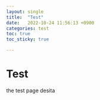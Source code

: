```yaml
---
layout: single
title:  "Test"
date:   2022-10-24 11:56:13 +0900
categories: test
toc: true
toc_sticky: true

---
```


# Test


the test page desita
